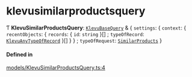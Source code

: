 # klevusimilarproductsquery
      
Ƭ **KlevuSimilarProductsQuery**: [`KlevuBaseQuery`](klevubasequery.md) & { `settings`: { `context`: { `recentObjects`: { `records`: { `id`: `string`  }[] ; `typeOfRecord`: [`KlevuAnyTypeOfRecord`](klevuanytypeofrecord.md)  }[]  }  } ; `typeOfRequest`: [`SimilarProducts`](enums/KlevuTypeOfRequest.md#similarproducts)  }

#### Defined in

[models/KlevuSimilarProductsQuery.ts:4](https://github.com/klevultd/frontend-sdk/blob/0515b77/packages/klevu-core/src/models/KlevuSimilarProductsQuery.ts#L4)

